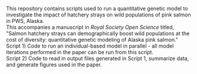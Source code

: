 This repository contains scripts used to run a quantitative genetic model to investigate the impact of hatchery strays on wild populations of pink salmon in PWS, Alaska.  
This accompanies a manuscript in *Royal Society Open Science* titled, "Salmon hatchery strays can demographically boost wild populations at the cost of diversity: quantitative genetic modeling of Alaska pink salmon."  
Script 1) Code to run an individual-based model in parallel - all model iterations performed in the paper can be run from this script.  
Script 2) Code to read in output files generated in Script 1, summarize data, and generate figures used in the paper.  
